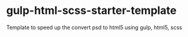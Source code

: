 # gulp-html-scss-starter-template
 
Template to speed up the convert psd to html5 using gulp, html5, scss
